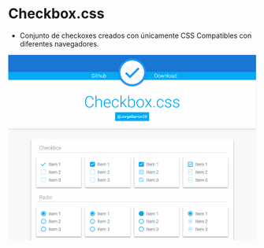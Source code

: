 # Checkbox.css

- Conjunto de checkoxes creados con únicamente CSS Compatibles con diferentes navegadores.

![Example screen 1](public/images/screen1.png)
